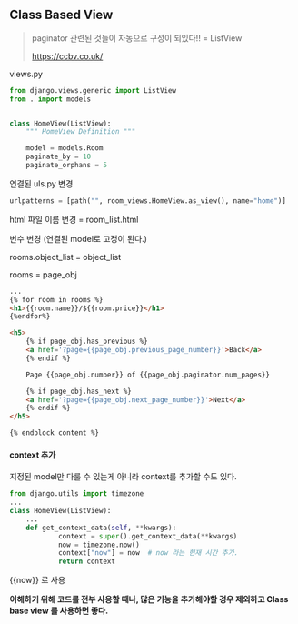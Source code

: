 ## Class Based View

> paginator 관련된 것들이 자동으로 구성이 되있다!! = ListView
>
> https://ccbv.co.uk/

views.py

```python
from django.views.generic import ListView
from . import models


class HomeView(ListView):
    """ HomeView Definition """

    model = models.Room
    paginate_by = 10
    paginate_orphans = 5
```

연결된 uls.py 변경

```python
urlpatterns = [path("", room_views.HomeView.as_view(), name="home")]
```

html 파일 이름 변경 = room_list.html

변수 변경 (연결된 model로 고정이 된다.)

rooms.object_list = object_list 

rooms = page_obj

```html
...
{% for room in rooms %}
<h1>{{room.name}}/${{room.price}}</h1>
{%endfor%}

<h5>
    {% if page_obj.has_previous %}
    <a href='?page={{page_obj.previous_page_number}}'>Back</a>
    {% endif %}

    Page {{page_obj.number}} of {{page_obj.paginator.num_pages}}

    {% if page_obj.has_next %}
    <a href='?page={{page_obj.next_page_number}}'>Next</a>
    {% endif %}
</h5>

{% endblock content %}
```



#### context 추가

지정된 model만 다룰 수 있는게 아니라 context를 추가할 수도 있다.

```python
from django.utils import timezone
...
class HomeView(ListView):
    ...
    def get_context_data(self, **kwargs):
            context = super().get_context_data(**kwargs)
            now = timezone.now()
            context["now"] = now  # now 라는 현재 시간 추가.
            return context
```

{{now}} 로 사용



**이해하기 위해 코드를 전부 사용할 때나, 많은 기능을 추가해야할 경우 제외하고 Class base view 를 사용하면 좋다.**
